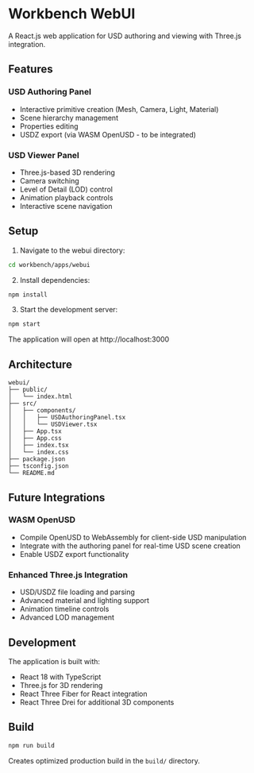 # Workbench WebUI

A React.js web application for USD authoring and viewing with Three.js integration.

## Features

### USD Authoring Panel
- Interactive primitive creation (Mesh, Camera, Light, Material)
- Scene hierarchy management
- Properties editing
- USDZ export (via WASM OpenUSD - to be integrated)

### USD Viewer Panel
- Three.js-based 3D rendering
- Camera switching
- Level of Detail (LOD) control
- Animation playback controls
- Interactive scene navigation

## Setup

1. Navigate to the webui directory:
```bash
cd workbench/apps/webui
```

2. Install dependencies:
```bash
npm install
```

3. Start the development server:
```bash
npm start
```

The application will open at http://localhost:3000

## Architecture

```
webui/
├── public/
│   └── index.html
├── src/
│   ├── components/
│   │   ├── USDAuthoringPanel.tsx
│   │   └── USDViewer.tsx
│   ├── App.tsx
│   ├── App.css
│   ├── index.tsx
│   └── index.css
├── package.json
├── tsconfig.json
└── README.md
```

## Future Integrations

### WASM OpenUSD
- Compile OpenUSD to WebAssembly for client-side USD manipulation
- Integrate with the authoring panel for real-time USD scene creation
- Enable USDZ export functionality

### Enhanced Three.js Integration
- USD/USDZ file loading and parsing
- Advanced material and lighting support
- Animation timeline controls
- Advanced LOD management

## Development

The application is built with:
- React 18 with TypeScript
- Three.js for 3D rendering
- React Three Fiber for React integration
- React Three Drei for additional 3D components

## Build

```bash
npm run build
```

Creates optimized production build in the `build/` directory.